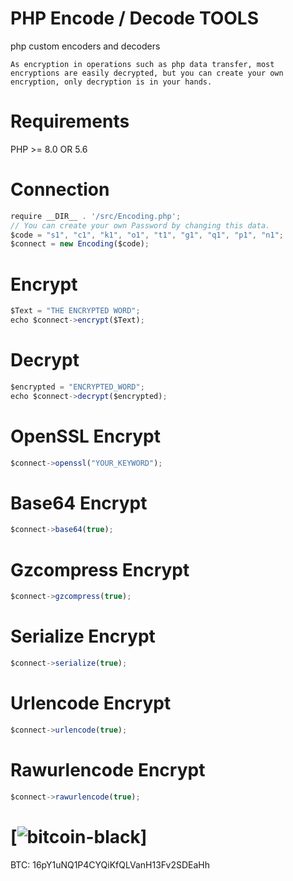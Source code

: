 # PHP Encode / Decode TOOLS
php custom encoders and decoders

<code>As encryption in operations such as php data transfer, most encryptions are easily decrypted, but you can create your own encryption, only decryption is in your hands.
</code>

# Requirements

<p>
PHP >= 8.0 OR 5.6
</p>

# Connection

```javascript
require __DIR__ . '/src/Encoding.php';
// You can create your own Password by changing this data.
$code = "s1", "c1", "k1", "o1", "t1", "g1", "q1", "p1", "n1";
$connect = new Encoding($code);
```

# Encrypt

```javascript
$Text = "THE ENCRYPTED WORD";
echo $connect->encrypt($Text);
```
# Decrypt

```javascript
$encrypted = "ENCRYPTED_WORD";
echo $connect->decrypt($encrypted);
```
# OpenSSL Encrypt

```javascript
$connect->openssl("YOUR_KEYWORD");
```

# Base64 Encrypt

```javascript
$connect->base64(true);

```
# Gzcompress Encrypt

```javascript
$connect->gzcompress(true);

```
# Serialize Encrypt

```javascript
$connect->serialize(true);

```
# Urlencode Encrypt

```javascript
$connect->urlencode(true);

```
# Rawurlencode Encrypt

```javascript
$connect->rawurlencode(true);

```
# [![bitcoin-black](https://i.hizliresim.com/goezfoq.png)]


BTC: 16pY1uNQ1P4CYQiKfQLVanH13Fv2SDEaHh
